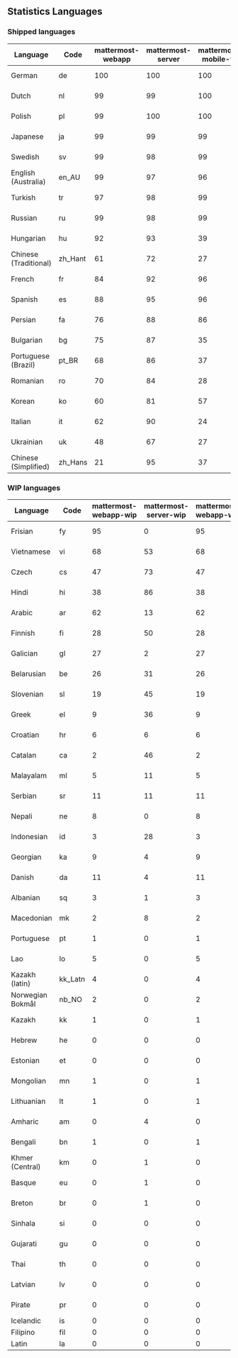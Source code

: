 ## Statistics Languages ##
###  Shipped languages  ###
|Language|Code|mattermost-webapp|mattermost-server|mattermost-mobile-v2|mattermost-desktop|focalboard-webapp|playbooks-webapp|Total|Last Modified|
|---|---|---|---|---|---|---|---|---|---|
|German|de| 100| 100| 100| 100| 100| 100| 99|2023-01-31T15:19:11.921773Z|
|Dutch|nl| 99| 99| 100| 100| 99| 100| 99|2023-01-31T16:03:33.761736Z|
|Polish|pl| 99| 100| 100| 100| 100| 100| 99|2023-01-31T15:06:35.647625Z|
|Japanese|ja| 99| 99| 99| 100| 100| 100| 99|2023-01-31T15:06:07.398129Z|
|Swedish|sv| 99| 98| 99| 100| 100| 100| 98|2023-01-31T15:07:13.803056Z|
|English (Australia)|en_AU| 99| 97| 96| 100| 100| 99| 98|2023-01-31T15:05:09.464483Z|
|Turkish|tr| 97| 98| 99| 100| 100| 100| 97|2023-01-31T15:07:23.496926Z|
|Russian|ru| 99| 98| 99| 100| 69| 59| 96|2023-01-31T15:07:03.915730Z|
|Hungarian|hu| 92| 93| 39| 100| 92| 82| 88|2023-01-31T15:05:48.139449Z|
|Chinese (Traditional)|zh_Hant| 61| 72| 27| 0| 92| 0| 88|2023-01-31T09:44:00.612727Z|
|French|fr| 84| 92| 96| 83| 87| 22| 84|2023-01-31T15:05:39.036437Z|
|Spanish|es| 88| 95| 96| 98| 33| 0| 84|2023-01-31T15:05:19.580953Z|
|Persian|fa| 76| 88| 86| 100| 27| 1| 75|2023-01-31T19:27:34.342774Z|
|Bulgarian|bg| 75| 87| 35| 0| 0| 0| 73|2023-01-31T15:04:50.214675Z|
|Portuguese (Brazil)|pt_BR| 68| 86| 37| 44| 89| 0| 72|2023-01-31T09:44:00.663715Z|
|Romanian|ro| 70| 84| 28| 0| 0| 0| 68|2023-01-31T15:06:54.574589Z|
|Korean|ko| 60| 81| 57| 97| 92| 6| 66|2023-01-31T18:59:09.831493Z|
|Italian|it| 62| 90| 24| 5| 64| 0| 64|2023-01-31T09:44:00.706678Z|
|Ukrainian|uk| 48| 67| 27| 67| 9| 0| 52|2023-01-31T09:44:00.632718Z|
|Chinese (Simplified)|zh_Hans| 21| 95| 37| 39| 63| 0| 45|2023-01-31T15:07:41.823864Z|
###  WIP languages  ###
|Language|Code|mattermost-webapp-wip|mattermost-server-wip|mattermost-webapp-wip|Total|Last Modified|
|---|---|---|---|---|---|--|
|Frisian|fy| 95| 0| 95| 63|2023-01-31T03:29:50.060061Z|
|Vietnamese|vi| 68| 53| 68| 59|2023-01-28T03:32:12.224405Z|
|Czech|cs| 47| 73| 47| 56|2023-01-28T03:26:58.631699Z|
|Hindi|hi| 38| 86| 38| 50|2023-01-28T03:28:37.262552Z|
|Arabic|ar| 62| 13| 62| 44|2023-01-28T03:26:13.108164Z|
|Finnish|fi| 28| 50| 28| 35|2023-01-28T03:27:43.338061Z|
|Galician|gl| 27| 2| 27| 32|2023-01-28T03:28:10.743345Z|
|Belarusian|be| 26| 31| 26| 27|2023-01-28T03:26:22.659517Z|
|Slovenian|sl| 19| 45| 19| 24|2023-01-28T03:31:36.696653Z|
|Greek|el| 9| 36| 9| 22|2023-01-23T11:30:04.120446Z|
|Croatian|hr| 6| 6| 6| 17|2023-01-30T14:44:52.582203Z|
|Catalan|ca| 2| 46| 2| 14|2023-01-20T12:30:20.847866Z|
|Malayalam|ml| 5| 11| 5| 13|2023-01-20T12:30:29.426169Z|
|Serbian|sr| 11| 11| 11| 13|2023-01-28T03:31:54.116801Z|
|Nepali|ne| 8| 0| 8| 11|2023-01-23T11:32:35.863162Z|
|Indonesian|id| 3| 28| 3| 11|2023-01-20T12:30:26.132977Z|
|Georgian|ka| 9| 4| 9| 8|2023-01-20T12:30:27.511376Z|
|Danish|da| 11| 4| 11| 8|2023-01-28T03:27:07.850420Z|
|Albanian|sq| 3| 1| 3| 8|2023-01-23T11:33:06.934782Z|
|Macedonian|mk| 2| 8| 2| 5|2023-01-31T06:17:17.851032Z|
|Portuguese|pt| 1| 0| 1| 4|2023-01-20T18:36:41.305583Z|
|Lao|lo| 5| 0| 5| 3|2023-01-28T03:29:57.636840Z|
|Kazakh (latin)|kk_Latn| 4| 0| 4| 3|2023-01-09T16:04:40.142668Z|
|Norwegian Bokmål|nb_NO| 2| 0| 2| 2|2023-01-20T12:30:29.978200Z|
|Kazakh|kk| 1| 0| 1| 2|2023-01-20T12:30:28.434837Z|
|Hebrew|he| 0| 0| 0| 1|2023-01-20T12:30:24.610278Z|
|Estonian|et| 0| 0| 0| 1|2022-06-16T11:17:55.844464Z|
|Mongolian|mn| 1| 0| 1| 1|2022-07-12T00:07:39.334203Z|
|Lithuanian|lt| 1| 0| 1| 1|2022-12-17T23:24:09.234041Z|
|Amharic|am| 0| 4| 0| 1|2020-07-04T19:22:35.416407Z|
|Bengali|bn| 1| 0| 1| 1|2022-06-18T00:07:36.707192Z|
|Khmer (Central)|km| 0| 1| 0| 0|2022-05-06T14:27:58.323957Z|
|Basque|eu| 0| 1| 0| 0|2021-06-22T14:46:44.626603Z|
|Breton|br| 0| 1| 0| 0|2022-10-20T14:33:30.929526Z|
|Sinhala|si| 0| 0| 0| 0|2022-10-24T11:26:43.423982Z|
|Gujarati|gu| 0| 0| 0| 0|2021-09-27T12:12:04.194601Z|
|Thai|th| 0| 0| 0| 0|2022-05-03T14:48:59.991556Z|
|Latvian|lv| 0| 0| 0| 0|2022-12-17T23:24:22.390841Z|
|Pirate|pr| 0| 0| 0| 0|2022-06-28T08:46:29.046651Z|
|Icelandic|is| 0| 0| 0| 0||
|Filipino|fil| 0| 0| 0| 0||
|Latin|la| 0| 0| 0| 0||

